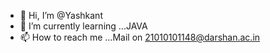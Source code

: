 - 👋 Hi, I’m @Yashkant
- 🌱 I’m currently learning ...JAVA
- 📫 How to reach me ...Mail on 21010101148@darshan.ac.in

<!---
Yashkant-Prasad/Yashkant-Prasad is a ✨ special ✨ repository because its `README.md` (this file) appears on your GitHub profile.
You can click the Preview link to take a look at your changes.
--->
